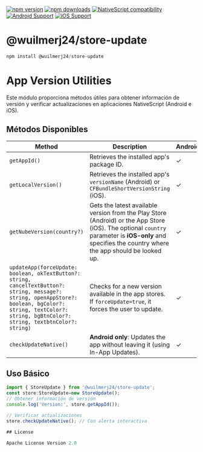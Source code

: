 [![npm version](https://img.shields.io/npm/v/@wuilmerj24/store-update.svg?style=for-the-badge&logo=npm)](https://www.npmjs.com/package/@wuilmerj24/store-update)
[![npm downloads](https://img.shields.io/npm/dm/@wuilmerj24/store-update.svg?style=for-the-badge&logo=npm)](https://www.npmjs.com/package/@wuilmerj24/store-update)
[![NativeScript compatibility](https://img.shields.io/badge/NativeScript-6%2B-blue.svg?style=for-the-badge&logo=nativescript)](https://nativescript.org)
[![Android Support](https://img.shields.io/badge/Android-3DDC84?style=for-the-badge&logo=android&logoColor=white&labelColor=388E3C)](https://developer.android.com)
[![iOS Support](https://img.shields.io/badge/iOS-000000?style=for-the-badge&logo=apple&logoColor=white&labelColor=111111)](https://developer.apple.com/ios/)

# @wuilmerj24/store-update

```javascript
npm install @wuilmerj24/store-update
```
# App Version Utilities

Este módulo proporciona métodos útiles para obtener información de versión y verificar actualizaciones en aplicaciones NativeScript (Android e iOS).

## Métodos Disponibles

| Method | Description | Android | iOS |
|--------|-------------|---------|-----|
| `getAppId()` | Retrieves the installed app's package ID. | ✓ | ✓ |
| `getLocalVersion()` | Retrieves the installed app's `versionName` (Android) or `CFBundleShortVersionString` (iOS). | ✓ | ✓ |
| `getNubeVersion(country?)` | Gets the latest available version from the Play Store (Android) or the App Store (iOS). The optional `country` parameter is **iOS-only** and specifies the country where the app should be looked up. | ✓ | ✓ |
| `updateApp(forceUpdate: boolean, okTextButton?: string, cancelTextButton?: string, message?: string, openAppStore?: boolean, bgColor?: string, textColor?: string, bgBtnColor?: string, textbtnColor?: string)` | Checks for a new version available in the app stores. If `forceUpdate=true`, it forces the user to update. | ✓ | ✓ |
| `checkUpdateNative()` | **Android only**: Updates the app without leaving it (using In-App Updates). | ✓ | ✗ |


## Uso Básico

```typescript
import { StoreUpdate } from '@wuilmerj24/store-update';
const store:StoreUpdate=new StoreUpdate();
// Obtener información de versión
console.log('Version:', store.getAppId());

// Verificar actualizaciones
store.checkUpdateNative(); // Con alerta interactiva

## License

Apache License Version 2.0
